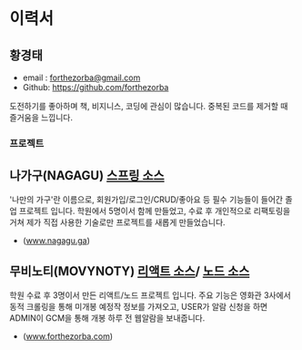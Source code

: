 # 이력서

## 황경태
- email : forthezorba@gmail.com
- Github: https://github.com/forthezorba
   
도전하기를 좋아하며 책, 비지니스, 코딩에 관심이 많습니다. 중복된 코드를 제거할 때 즐거움을 느낍니다.

### 프로젝트
## 나가구(NAGAGU) [스프링 소스](https://github.com/forthezorba/nagagu)
'나만의 가구'란 이름으로, 회원가입/로그인/CRUD/좋아요 등 필수 기능들이 들어간 졸업 프로젝트 입니다. 학원에서 5명이서 함께 만들었고, 수료 후 개인적으로 리팩토링을 거쳐 제가 직접 사용한 기술로만 프로젝트를 새롭게 만들었습니다.
- (www.nagagu.ga)

## 무비노티(MOVYNOTY) [리액트 소스](https://github.com/forthezorba/movynoty)/  [노드 소스](https://github.com/forthezorba/movynoty_back)
학원 수료 후 3명이서 만든 리액트/노드 프로젝트 입니다. 주요 기능은 영화관 3사에서 동적 크롤링을 통해 미개봉 예정작 정보를 가져오고,
USER가 알람 신청을 하면 ADMIN이 GCM을 통해 개봉 하루 전 웹알람을 보내줍니다.
- (www.forthezorba.com)

